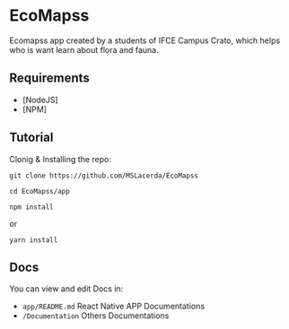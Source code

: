 # EcoMapss
Ecomapss app created by a students of IFCE Campus Crato, which helps who is want learn about flora and fauna.

## Requirements

* [NodeJS]
* [NPM]


## Tutorial

Clonig & Installing the repo: 

``` 
git clone https://github.com/MSLacerda/EcoMapss 

cd EcoMapss/app

npm install 
```
or
```
yarn install
```


## Docs

You can view and edit Docs in: 

* `app/README.md` React Native APP Documentations
* `/Documentation` Others Documentations



